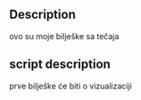 ## Description
ovo su moje bilješke sa tečaja

## script description
prve bilješke će biti o vizualizaciji
